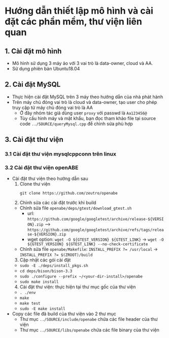 # Hướng dẫn thiết lập mô hình và cài đặt các phần mềm, thư viện liên quan

## 1. Cài đặt mô hình
- Mô hình sử dụng 3 máy ảo với 3 vai trò là data-owner, cloud và AA.
- Sử dụng phiên bản Ubuntu18.04

## 2. Cài đặt MySQL
- Thực hiện cài đặt MySQL trên 3 máy theo hướng dẫn của nhà phát hành
- Trên máy chủ đóng vai trò là cloud và data-owner, tạo user cho phép truy cập từ máy chủ đóng vai trò là AA
    - Ở đây nhóm tác giả dùng user `proxy` với passwd là `Aa123456@`
    - Tùy cấu hình máy và mật khẩu, bạn đọc tham khảo file tại source code `../SOURCE/queryMysql.cpp` để chỉnh sửa phù hợp

## 3. Cài đặt thư viện
### 3.1 Cài đặt thư viện mysqlcppconn trên linux
### 3.2 Cài đặt thư viện openABE
- Cài đặt thư viện theo hướng dẫn sau
    1. Clone thư viện
        ```
        git clone https://github.com/zeutro/openabe
        ```
    2. Chỉnh sửa các cài đặt trước khi build
    - Chỉnh sửa file `openabe/deps/gtest/download_gtest.sh`
        - url: `https://github.com/google/googletest/archive/release-${VERSION}.zip` --> `https://github.com/google/googletest/archive/refs/tags/release-${VERSION}.zip`
        - wget option: `wget -O ${GTEST_VERSION} ${GTEST_LINK}` -> `wget -O ${GTEST_VERSION} ${GTEST_LINK} --no-check-certificate`
    - Chỉnh sửa file `openabe/Makefile`: `INSTALL_PREFIX ?= /usr/local` -> `INSTALL_PREFIX ?= $(ZROOT)/build`
    3. Cập nhật các gói cài đặt
    - ```sudo -E ./deps/install_pkgs.sh```
    - ```cd deps/bison/bison-3.3```
    - `sudo ./configure --prefix ~/<your-dir-install>/openabe`
    - `sudo make install`
    4. Cài đặt thư viện: thực hiện tại thư mục gốc của thư viện
    - `. ./env`
    - `make`
    - `make test`
    - `sudo -E make install`
- Copy các file đã build của thư viện vào 2 thư mục
    - Thư mục `../SOURCE/include/openabe` chứa các file header của thư viện
    - Thư mục `../SOURCE/libs/openabe` chứa các file binary của thư viện

